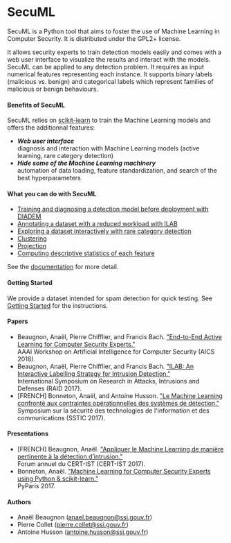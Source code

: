 # SecuML
SecuML is a Python tool that aims to foster the use of Machine Learning in Computer Security. It is distributed under the GPL2+ license.

It allows security experts to train detection models easily and comes with a web user interface to visualize the results and interact with the models.
SecuML can be applied to any detection problem. It requires as input numerical features representing each instance.
It supports binary labels (malicious vs. benign) and categorical labels which represent families of malicious or benign behaviours.

#### Benefits of SecuML
SecuML relies on [scikit-learn](https://www.scikit-learn.org/stable/index.html) to train the Machine Learning models
and offers the additionnal features:
* **_Web user interface_**   
  diagnosis and interaction with Machine Learning models (active learning, rare category detection)
* **_Hide some of the Machine Learning machinery_**   
  automation of data loading, feature standardization, and search of the best hyperparameters

#### What you can do with SecuML
* [Training and diagnosing a detection model before deployment with DIADEM](/doc/DIADEM.md)
* [Annotating a dataset with a reduced workload with ILAB](/doc/ILAB.md)
* [Exploring a dataset interactively with rare category detection](/doc/rare_category_detection.md)
* [Clustering](/doc/clustering.md)
* [Projection](/doc/projection.md)
* [Computing descriptive statistics of each feature](/doc/stats.md)

See the [documentation](/doc/README.md) for more detail.

#### Getting Started
We provide a dataset intended for spam detection for quick testing.
See [Getting Started](/doc/getting_started.md) for the instructions.

#### Papers
* Beaugnon, Anaël, Pierre Chifflier, and Francis Bach. ["End-to-End Active Learning for Computer Security Experts."](https://www.ssi.gouv.fr/uploads/2018/02/end-to-end-active-learning-for-computer-security-experts_abeaugnon_pchifflier_fbach_anssi_inria.pdf)   
AAAI Workshop on Artificial Intelligence for Computer Security (AICS 2018).
* Beaugnon, Anaël, Pierre Chifflier, and Francis Bach. ["ILAB: An Interactive Labelling Strategy for Intrusion Detection."](https://www.ssi.gouv.fr/uploads/2017/09/ilab_beaugnonchifflierbach_raid2017.pdf)   
International Symposium on Research in Attacks, Intrusions and Defenses (RAID 2017).
* [FRENCH] Bonneton, Anaël, and Antoine Husson. ["Le Machine Learning confronté aux contraintes opérationnelles des systèmes de détection."](https://www.sstic.org/media/SSTIC2017/SSTIC-actes/le_machine_learning_confront_aux_contraintes_oprat/SSTIC2017-Article-le_machine_learning_confront_aux_contraintes_oprationnelles_des_systmes_de_dtection-bonneton_husson.pdf)   
Symposium sur la sécurité des technologies de l'information et des communications (SSTIC 2017).

#### Presentations
* [FRENCH] Beaugnon, Anaël. ["Appliquer le Machine Learning de manière pertinente à la détection d’intrusion."](https://www.cert-ist.com/pub/files/Forum2017-03-Anael_Beaugnon-Machine-Learning.pdf)   
Forum annuel du CERT-IST (CERT-IST 2017).
* Bonneton, Anaël. ["Machine Learning for Computer Security Experts using Python & scikit-learn."](http://pyparis.org/talks.html#39d62c68337f89d3c879fff02b88e23b)   
PyParis 2017.

#### Authors
* Anaël Beaugnon (anael.beaugnon@ssi.gouv.fr)
* Pierre Collet (pierre.collet@ssi.gouv.fr)
* Antoine Husson (antoine.husson@ssi.gouv.fr)
